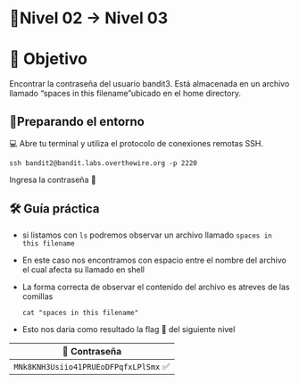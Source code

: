 # 🧩Nivel 02 → Nivel 03

# 🎯 Objetivo

Encontrar la contraseña del usuario bandit3. Está almacenada en un archivo llamado “spaces in this filename”ubicado en el home directory.

## 🧭Preparando el entorno

💻 Abre tu terminal y utiliza el protocolo de conexiones remotas SSH.

    ssh bandit2@bandit.labs.overthewire.org -p 2220

Ingresa la contraseña 🚩

## 🛠️ Guía práctica

- si listamos con <code>ls</code> podremos observar un archivo llamado <code>spaces in this filename</code>
- En este caso nos encontramos con espacio entre el nombre del archivo el cual afecta su llamado en shell
- La forma correcta de observar el contenido del archivo es atreves de las comillas
    
   `cat "spaces in this filename"`
   
- Esto nos daria como resultado la flag 🚩 del siguiente nivel

<div align="center">

| 🔐 Contraseña |
|:-------------:|
| `MNk8KNH3Usiio41PRUEoDFPqfxLPlSmx` ✅ |

</div>
